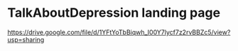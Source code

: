 # TalkAboutDepression landing page
https://drive.google.com/file/d/1YFtYoTbBiqwh_I00Y7lycf7z2rvBBZc5/view?usp=sharing
